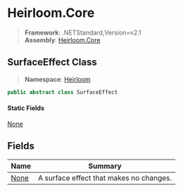 # Heirloom.Core

> **Framework**: .NETStandard,Version=v2.1  
> **Assembly**: [Heirloom.Core][0]  

## SurfaceEffect Class

> **Namespace**: [Heirloom][0]  

```cs
public abstract class SurfaceEffect
```

#### Static Fields

[None][1]

## Fields

| Name      | Summary                                 |
|-----------|-----------------------------------------|
| [None][1] | A surface effect that makes no changes. |

[0]: ../../Heirloom.Core.md
[1]: SurfaceEffect/None.md

